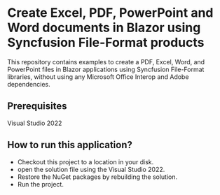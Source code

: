 # Create Excel, PDF, PowerPoint and Word documents in Blazor using Syncfusion File-Format products

This repository contains examples to create a PDF, Excel, Word, and PowerPoint files in Blazor applications using Syncfusion File-Format libraries, without using any Microsoft Office Interop and Adobe dependencies. 

## Prerequisites

Visual Studio 2022

## How to run this application?

* Checkout this project to a location in your disk.
* open the solution file using the Visual Studio 2022.
* Restore the NuGet packages by rebuilding the solution.
* Run the project.